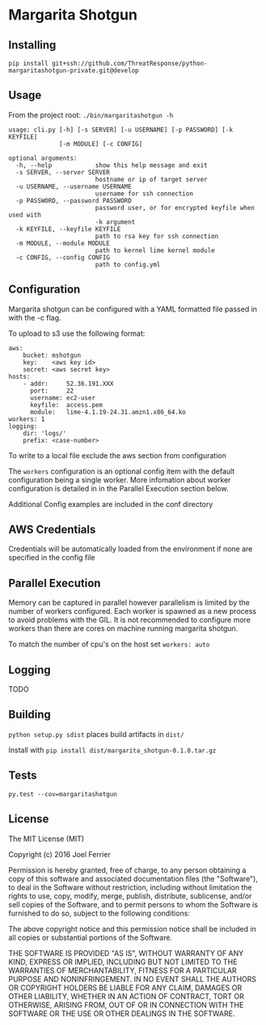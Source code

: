 # Margarita Shotgun

## Installing

`pip install git+ssh://github.com/ThreatResponse/python-margaritashotgun-private.git@develop`

## Usage

From the project root: `./bin/margaritashotgun -h`


    usage: cli.py [-h] [-s SERVER] [-u USERNAME] [-p PASSWORD] [-k KEYFILE]
                  [-m MODULE] [-c CONFIG]
    
    optional arguments:
      -h, --help            show this help message and exit
      -s SERVER, --server SERVER
                            hostname or ip of target server
      -u USERNAME, --username USERNAME
                            username for ssh connection
      -p PASSWORD, --password PASSWORD
                            password user, or for encrypted keyfile when used with
                            -k argument
      -k KEYFILE, --keyfile KEYFILE
                            path to rsa key for ssh connection
      -m MODULE, --module MODULE
                            path to kernel lime kernel module
      -c CONFIG, --config CONFIG
                            path to config.yml

## Configuration

Margarita shotgun can be configured with a YAML formatted file passed in with the -c flag.  
  
To upload to s3 use the following format:  

    aws:
        bucket: mshotgun
        key:    <aws key id>
        secret: <aws secret key>
    hosts:
        - addr:     52.36.191.XXX
          port:     22
          username: ec2-user
          keyfile:  access.pem
          module:   lime-4.1.19-24.31.amzn1.x86_64.ko
    workers: 1
    logging:
        dir: 'logs/'
        prefix: <case-number>

To write to a local file exclude the aws section from configuration  
  
The `workers` configuration is an optional config item with the default configuration being a single worker.  More infomation about worker configuration is detailed in in the Parallel Execution section below.  
  
Additional Config examples are included in the conf directory  

##  AWS Credentials

Credentials will be automatically loaded from the environment if none are specified in the config file  

## Parallel Execution

Memory can be captured in parallel however parallelism is limited by the number of workers configured.  Each worker is spawned as a new process to avoid problems with the GIL.  It is not recommended to configure more workers than there are cores on machine running margarita shotgun.  

To match the number of cpu's on the host set `workers: auto`

## Logging

TODO  

## Building

`python setup.py sdist` places build artifacts in `dist/`  

Install with `pip install dist/margarita_shotgun-0.1.0.tar.gz`  

## Tests

    py.test --cov=margaritashotgun

## License

The MIT License (MIT)

Copyright (c) 2016 Joel Ferrier

Permission is hereby granted, free of charge, to any person obtaining a copy
of this software and associated documentation files (the "Software"), to deal
in the Software without restriction, including without limitation the rights
to use, copy, modify, merge, publish, distribute, sublicense, and/or sell
copies of the Software, and to permit persons to whom the Software is
furnished to do so, subject to the following conditions:

The above copyright notice and this permission notice shall be included in all
copies or substantial portions of the Software.

THE SOFTWARE IS PROVIDED "AS IS", WITHOUT WARRANTY OF ANY KIND, EXPRESS OR
IMPLIED, INCLUDING BUT NOT LIMITED TO THE WARRANTIES OF MERCHANTABILITY,
FITNESS FOR A PARTICULAR PURPOSE AND NONINFRINGEMENT. IN NO EVENT SHALL THE
AUTHORS OR COPYRIGHT HOLDERS BE LIABLE FOR ANY CLAIM, DAMAGES OR OTHER
LIABILITY, WHETHER IN AN ACTION OF CONTRACT, TORT OR OTHERWISE, ARISING FROM,
OUT OF OR IN CONNECTION WITH THE SOFTWARE OR THE USE OR OTHER DEALINGS IN THE
SOFTWARE.
